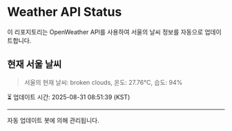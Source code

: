 
# Weather API Status

이 리포지토리는 OpenWeather API를 사용하여 서울의 날씨 정보를 자동으로 업데이트합니다.

## 현재 서울 날씨
> 서울의 현재 날씨: broken clouds, 온도: 27.76°C, 습도: 94%

⏳ 업데이트 시간: 2025-08-31 08:51:39 (KST)

---
자동 업데이트 봇에 의해 관리됩니다.
